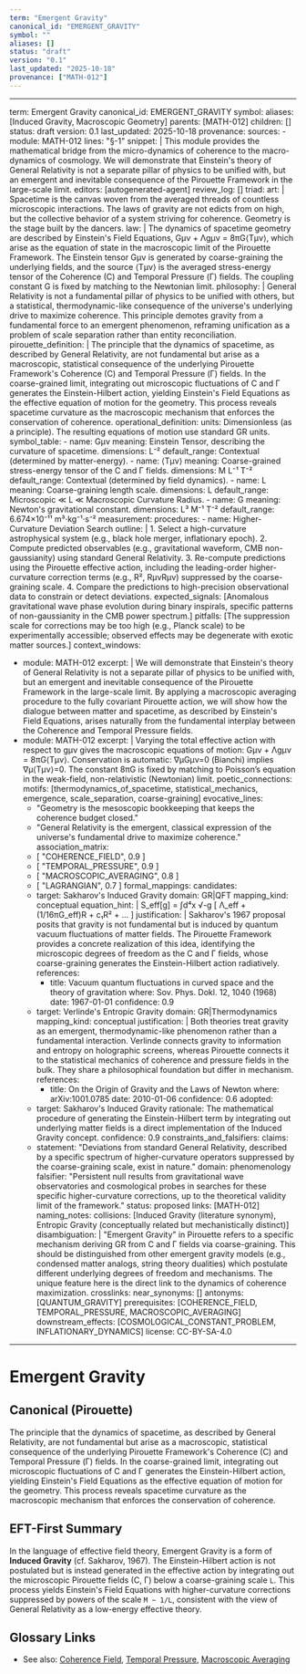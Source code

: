 ```yaml
---
term: "Emergent Gravity"
canonical_id: "EMERGENT_GRAVITY"
symbol: ""
aliases: []
status: "draft"
version: "0.1"
last_updated: "2025-10-18"
provenance: ["MATH-012"]
---
```


---
term: Emergent Gravity
canonical_id: EMERGENT_GRAVITY
symbol: 
aliases: [Induced Gravity, Macroscopic Geometry]
parents: [MATH-012]
children: []
status: draft
version: 0.1
last_updated: 2025-10-18
provenance:
  sources:
    - module: MATH-012
      lines: "§-1"
      snippet: |
        This module provides the mathematical bridge from the micro-dynamics of coherence to the macro-dynamics of cosmology. We will demonstrate that Einstein's theory of General Relativity is not a separate pillar of physics to be unified with, but an emergent and inevitable consequence of the Pirouette Framework in the large-scale limit.
  editors: [autogenerated-agent]
  review_log: []
triad:
  art: |
    Spacetime is the canvas woven from the averaged threads of countless microscopic interactions. The laws of gravity are not edicts from on high, but the collective behavior of a system striving for coherence. Geometry is the stage built by the dancers.
  law: |
    The dynamics of spacetime geometry are described by Einstein's Field Equations, Gμν + Λgμν = 8πG⟨Tμν⟩, which arise as the equation of state in the macroscopic limit of the Pirouette Framework. The Einstein tensor Gμν is generated by coarse-graining the underlying fields, and the source ⟨Tμν⟩ is the averaged stress-energy tensor of the Coherence (C) and Temporal Pressure (Γ) fields. The coupling constant G is fixed by matching to the Newtonian limit.
  philosophy: |
    General Relativity is not a fundamental pillar of physics to be unified with others, but a statistical, thermodynamic-like consequence of the universe's underlying drive to maximize coherence. This principle demotes gravity from a fundamental force to an emergent phenomenon, reframing unification as a problem of scale separation rather than entity reconciliation.
pirouette_definition: |
  The principle that the dynamics of spacetime, as described by General Relativity, are not fundamental but arise as a macroscopic, statistical consequence of the underlying Pirouette Framework's Coherence (C) and Temporal Pressure (Γ) fields. In the coarse-grained limit, integrating out microscopic fluctuations of C and Γ generates the Einstein-Hilbert action, yielding Einstein's Field Equations as the effective equation of motion for the geometry. This process reveals spacetime curvature as the macroscopic mechanism that enforces the conservation of coherence.
operational_definition:
  units: Dimensionless (as a principle). The resulting equations of motion use standard GR units.
  symbol_table:
    - name: Gμν
      meaning: Einstein Tensor, describing the curvature of spacetime.
      dimensions: L⁻²
      default_range: Contextual (determined by matter-energy).
    - name: ⟨Tμν⟩
      meaning: Coarse-grained stress-energy tensor of the C and Γ fields.
      dimensions: M L⁻¹ T⁻²
      default_range: Contextual (determined by field dynamics).
    - name: L
      meaning: Coarse-graining length scale.
      dimensions: L
      default_range: Microscopic ≪ L ≪ Macroscopic Curvature Radius.
    - name: G
      meaning: Newton's gravitational constant.
      dimensions: L³ M⁻¹ T⁻²
      default_range: 6.674×10⁻¹¹ m³⋅kg⁻¹⋅s⁻²
  measurement:
    procedures:
      - name: Higher-Curvature Deviation Search
        outline: |
          1. Select a high-curvature astrophysical system (e.g., black hole merger, inflationary epoch).
          2. Compute predicted observables (e.g., gravitational waveform, CMB non-gaussianity) using standard General Relativity.
          3. Re-compute predictions using the Pirouette effective action, including the leading-order higher-curvature correction terms (e.g., R², RμνRμν) suppressed by the coarse-graining scale.
          4. Compare the predictions to high-precision observational data to constrain or detect deviations.
        expected_signals: [Anomalous gravitational wave phase evolution during binary inspirals, specific patterns of non-gaussianity in the CMB power spectrum.]
        pitfalls: [The suppression scale for corrections may be too high (e.g., Planck scale) to be experimentally accessible; observed effects may be degenerate with exotic matter sources.]
context_windows:
  - module: MATH-012
    excerpt: |
      We will demonstrate that Einstein's theory of General Relativity is not a separate pillar of physics to be unified with, but an emergent and inevitable consequence of the Pirouette Framework in the large-scale limit. By applying a macroscopic averaging procedure to the fully covariant Pirouette action, we will show how the dialogue between matter and spacetime, as described by Einstein's Field Equations, arises naturally from the fundamental interplay between the Coherence and Temporal Pressure fields.
  - module: MATH-012
    excerpt: |
      Varying the total effective action with respect to gμν gives the macroscopic equations of motion: Gμν + Λgμν = 8πG⟨Tμν⟩. Conservation is automatic: ∇μGμν=0 (Bianchi) implies ∇μ⟨Tμν⟩=0. The constant 8πG is fixed by matching to Poisson’s equation in the weak-field, non-relativistic (Newtonian) limit.
poetic_connections:
  motifs: [thermodynamics_of_spacetime, statistical_mechanics, emergence, scale_separation, coarse-graining]
  evocative_lines:
    - "Geometry is the mesoscopic bookkeeping that keeps the coherence budget closed."
    - "General Relativity is the emergent, classical expression of the universe's fundamental drive to maximize coherence."
  association_matrix:
    - [ "COHERENCE_FIELD", 0.9 ]
    - [ "TEMPORAL_PRESSURE", 0.9 ]
    - [ "MACROSCOPIC_AVERAGING", 0.8 ]
    - [ "LAGRANGIAN", 0.7 ]
formal_mappings:
  candidates:
    - target: Sakharov's Induced Gravity
      domain: GR|QFT
      mapping_kind: conceptual
      equation_hint: |
        S_eff[g] = ∫d⁴x √-g [ Λ_eff + (1/16πG_eff)R + c₁R² + ... ]
      justification: |
        Sakharov's 1967 proposal posits that gravity is not fundamental but is induced by quantum vacuum fluctuations of matter fields. The Pirouette Framework provides a concrete realization of this idea, identifying the microscopic degrees of freedom as the C and Γ fields, whose coarse-graining generates the Einstein-Hilbert action radiatively.
      references:
        - title: Vacuum quantum fluctuations in curved space and the theory of gravitation
          where: Sov. Phys. Dokl. 12, 1040 (1968)
          date: 1967-01-01
      confidence: 0.9
    - target: Verlinde's Entropic Gravity
      domain: GR|Thermodynamics
      mapping_kind: conceptual
      justification: |
        Both theories treat gravity as an emergent, thermodynamic-like phenomenon rather than a fundamental interaction. Verlinde connects gravity to information and entropy on holographic screens, whereas Pirouette connects it to the statistical mechanics of coherence and pressure fields in the bulk. They share a philosophical foundation but differ in mechanism.
      references:
        - title: On the Origin of Gravity and the Laws of Newton
          where: arXiv:1001.0785
          date: 2010-01-06
      confidence: 0.6
  adopted:
    - target: Sakharov's Induced Gravity
      rationale: The mathematical procedure of generating the Einstein-Hilbert term by integrating out underlying matter fields is a direct implementation of the Induced Gravity concept.
      confidence: 0.9
constraints_and_falsifiers:
  claims:
    - statement: "Deviations from standard General Relativity, described by a specific spectrum of higher-curvature operators suppressed by the coarse-graining scale, exist in nature."
      domain: phenomenology
      falsifier: "Persistent null results from gravitational wave observatories and cosmological probes in searches for these specific higher-curvature corrections, up to the theoretical validity limit of the framework."
      status: proposed
      links: [MATH-012]
naming_notes:
  collisions: [Induced Gravity (literature synonym), Entropic Gravity (conceptually related but mechanistically distinct)]
  disambiguation: |
    "Emergent Gravity" in Pirouette refers to a specific mechanism deriving GR from C and Γ fields via coarse-graining. This should be distinguished from other emergent gravity models (e.g., condensed matter analogs, string theory dualities) which postulate different underlying degrees of freedom and mechanisms. The unique feature here is the direct link to the dynamics of coherence maximization.
crosslinks:
  near_synonyms: []
  antonyms: [QUANTUM_GRAVITY]
  prerequisites: [COHERENCE_FIELD, TEMPORAL_PRESSURE, MACROSCOPIC_AVERAGING]
  downstream_effects: [COSMOLOGICAL_CONSTANT_PROBLEM, INFLATIONARY_DYNAMICS]
license: CC-BY-SA-4.0
---

# Emergent Gravity

## Canonical (Pirouette)
The principle that the dynamics of spacetime, as described by General Relativity, are not fundamental but arise as a macroscopic, statistical consequence of the underlying Pirouette Framework's Coherence (C) and Temporal Pressure (Γ) fields. In the coarse-grained limit, integrating out microscopic fluctuations of C and Γ generates the Einstein-Hilbert action, yielding Einstein's Field Equations as the effective equation of motion for the geometry. This process reveals spacetime curvature as the macroscopic mechanism that enforces the conservation of coherence.

## EFT-First Summary
In the language of effective field theory, Emergent Gravity is a form of **Induced Gravity** (cf. Sakharov, 1967). The Einstein-Hilbert action is not postulated but is instead generated in the effective action by integrating out the microscopic Pirouette fields (C, Γ) below a coarse-graining scale `L`. This process yields Einstein's Field Equations with higher-curvature corrections suppressed by powers of the scale `M ~ 1/L`, consistent with the view of General Relativity as a low-energy effective theory.

## Glossary Links
- See also: [Coherence Field](COHERENCE_FIELD), [Temporal Pressure](TEMPORAL_PRESSURE), [Macroscopic Averaging](MACROSCOPIC_AVERAGING)